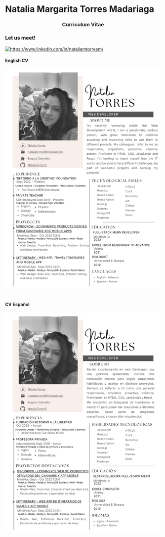 # Natalia Margarita Torres Madariaga
<h3 align="center">Curriculum Vitae</h3>
<h3 align="left">Let us meet!</h3>
<p align="left">
<a href="https://www.linkedin.com/in/nataliamtorresm/" target="blank"><img align="center" src="https://raw.githubusercontent.com/rahuldkjain/github-profile-readme-generator/master/src/images/icons/Social/linked-in-alt.svg" alt="https://www.linkedin.com/in/nataliamtorresm/" height="30" width="40" Target="_blank" /></a>
</p>
<h4 align="left">English CV</h4>
<img  src='./NataliaTorresCVEnglish.png' with='100%'/>
<br></br>
<h4 align="left">CV Español</h4>
<img  src='./NataliaTorresCV.png' with='100%'/>
